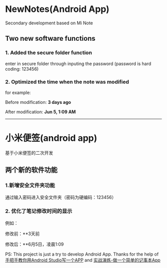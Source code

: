 # NewNotes(Android App)

Secondary development based on Mi Note

## Two new software functions

### 1. Added the secure folder function

enter in secure folder through inputing the password  (password is hard coding: 123456)

### 2. Optimized the time when the note was modified 

for example:

Before modification: **3 days ago**

After modification: **Jun 5, 1:09 AM**

---
# 小米便签(android app)

基于小米便签的二次开发

## 两个新的软件功能

### 1.新增安全文件夹功能

通过输入密码进入安全文件夹（密码为硬编码：123456）

### 2. 优化了笔记修改时间的显示

例如：

修改前：**3天前

修改后：**6月5日，凌晨1:09


PS: This project is just a try to develop Android App. Thanks for the help of [手把手教你用Android Studio写一个APP](https://www.bilibili.com/video/BV1MK411p7dp/?spm_id_from=333.337.search-card.all.click&vd_source=037f4f8da80b07954c2b7f1dd39cb5fb) and [实战演练-做一个简单的记事本App](https://www.bilibili.com/video/BV1C54y137Dh/?spm_id_from=333.337.search-card.all.click&vd_source=037f4f8da80b07954c2b7f1dd39cb5fb)

